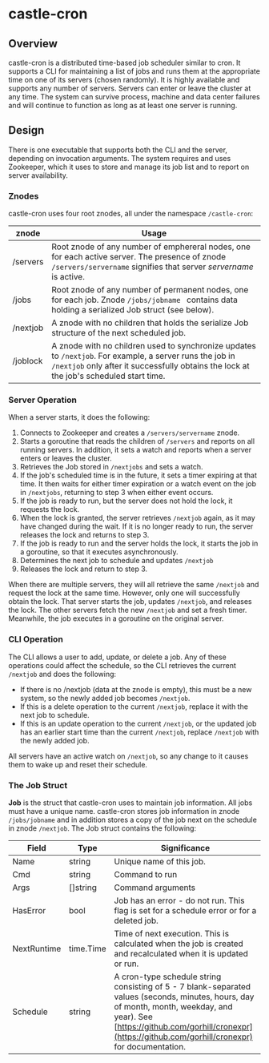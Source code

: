 # castle-cron

## Overview
castle-cron is a  distributed time-based job scheduler similar to cron.  It supports a CLI for maintaining a list of jobs and runs them at the appropriate time on one of its servers (chosen randomly).  It is highly available and supports any number of servers.  Servers can enter or leave the cluster at any time.  The system can survive process, machine and data center failures and will continue to function as long as at least one server is running.

## Design
There is one executable that supports both the CLI and the server, depending on invocation arguments.  The system requires and uses Zookeeper, which it uses to store and manage its job list and to report on server availability.

### Znodes
castle-cron uses four root znodes, all under the namespace `/castle-cron`:

znode | Usage
----- | -----
/servers | Root znode of any number of emphereral nodes, one for each active server.  The presence of znode `/servers/servername` signifies that server *servername* is active.
/jobs | Root znode of any number of permanent nodes, one for each job.  Znode `/jobs/jobname ` contains data holding a serialized Job struct (see below).
/nextjob | A znode with no children that holds the serialize Job structure of the next scheduled job.
/joblock | A znode with no children used to synchronize updates to `/nextjob`.  For example, a server runs the job in `/nextjob` only after it successfully obtains the lock at the job's scheduled start time.

### Server Operation
When a server starts, it does the following:

1. Connects to Zookeeper and creates a `/servers/servername` znode.
2. Starts a goroutine that reads the children of `/servers` and reports on all running servers.  In addition, it sets a watch and reports when a server enters or leaves the cluster.
3. Retrieves the Job stored in `/nextjobs` and sets a watch.
4. If the job's scheduled time is in the future, it sets a timer expiring at that time.  It then waits for either timer expiration or a watch event on the job in `/nextjobs`, returning to step 3 when either event occurs.
5. If the job is ready to run, but the server does not hold the lock, it requests the lock.
6. When the lock is granted, the server retrieves `/nextjob` again, as it may have changed during the wait.  If it is no longer ready to run, the server releases the lock and returns to  step 3.
7. If the job is ready to run and the server holds the lock, it starts the job in a goroutine, so that it executes asynchronously.
8. Determines the next job to schedule and updates `/nextjob`
9. Releases the lock and return to step 3.

When there are multiple servers, they will all retrieve the same `/nextjob` and request the lock at the same time.  However, only one will successfully obtain the lock.  That server starts the job, updates `/nextjob`, and releases the lock.  The other servers fetch the new `/nextjob` and set a fresh timer.  Meanwhile, the job executes in a goroutine on the original server.

### CLI Operation
The CLI allows a user to add, update, or delete a job.  Any of these operations could affect the schedule, so the CLI retrieves the current `/nextjob` and does the following:

* If there is no /nextjob (data at the znode is empty), this must be a new system, so the newly added job becomes `/nextjob`.
* If this is a delete operation to the current `/nextjob`, replace it with the next job to schedule.
* If this is an update operation to the current `/nextjob`, or the updated job has an earlier start time than the current `/nextjob`, replace `/nextjob` with the newly added job.

All servers have an active watch on `/nextjob`, so any change to it causes them to wake up and reset their schedule.

### The Job Struct
**Job** is the struct that castle-cron uses to maintain job information.  All jobs must have a unique name. castle-cron stores job information in znode `/jobs/jobname` and in addition stores a copy of the job next on the schedule in znode `/nextjob`.  The Job struct contains the following:

Field | Type | Significance
----- | ---- | ------------ 
Name | string | Unique name of this job.
Cmd  |  string | Command to run
Args | []string | Command arguments
HasError | bool | Job has an error - do not run.  This flag is set for a schedule error or for a deleted job.
NextRuntime | time.Time | Time of next execution.  This is calculated when the job is created and recalculated when it is updated or run.
Schedule | string | A cron-type schedule string consisting of 5 - 7 blank-separated values (seconds, minutes, hours, day of month, month, weekday, and year).  See [https://github.com/gorhill/cronexpr](https://github.com/gorhill/cronexpr) for documentation.
